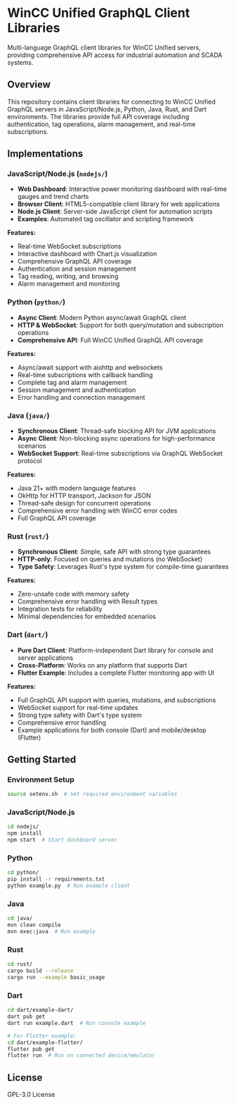 # WinCC Unified GraphQL Client Libraries

Multi-language GraphQL client libraries for WinCC Unified servers, providing comprehensive API access for industrial automation and SCADA systems.

## Overview

This repository contains client libraries for connecting to WinCC Unified GraphQL servers in JavaScript/Node.js, Python, Java, Rust, and Dart environments. The libraries provide full API coverage including authentication, tag operations, alarm management, and real-time subscriptions.

## Implementations

### JavaScript/Node.js (`nodejs/`)
- **Web Dashboard**: Interactive power monitoring dashboard with real-time gauges and trend charts
- **Browser Client**: HTML5-compatible client library for web applications
- **Node.js Client**: Server-side JavaScript client for automation scripts
- **Examples**: Automated tag oscillator and scripting framework

**Features:**
- Real-time WebSocket subscriptions
- Interactive dashboard with Chart.js visualization
- Comprehensive GraphQL API coverage
- Authentication and session management
- Tag reading, writing, and browsing
- Alarm management and monitoring

### Python (`python/`)
- **Async Client**: Modern Python async/await GraphQL client
- **HTTP & WebSocket**: Support for both query/mutation and subscription operations
- **Comprehensive API**: Full WinCC Unified GraphQL API coverage

**Features:**
- Async/await support with aiohttp and websockets
- Real-time subscriptions with callback handling
- Complete tag and alarm management
- Session management and authentication
- Error handling and connection management

### Java (`java/`)
- **Synchronous Client**: Thread-safe blocking API for JVM applications
- **Async Client**: Non-blocking async operations for high-performance scenarios
- **WebSocket Support**: Real-time subscriptions via GraphQL WebSocket protocol

**Features:**
- Java 21+ with modern language features
- OkHttp for HTTP transport, Jackson for JSON
- Thread-safe design for concurrent operations
- Comprehensive error handling with WinCC error codes
- Full GraphQL API coverage

### Rust (`rust/`)
- **Synchronous Client**: Simple, safe API with strong type guarantees
- **HTTP-only**: Focused on queries and mutations (no WebSocket)
- **Type Safety**: Leverages Rust's type system for compile-time guarantees

**Features:**
- Zero-unsafe code with memory safety
- Comprehensive error handling with Result types
- Integration tests for reliability
- Minimal dependencies for embedded scenarios

### Dart (`dart/`)
- **Pure Dart Client**: Platform-independent Dart library for console and server applications
- **Cross-Platform**: Works on any platform that supports Dart
- **Flutter Example**: Includes a complete Flutter monitoring app with UI

**Features:**
- Full GraphQL API support with queries, mutations, and subscriptions
- WebSocket support for real-time updates
- Strong type safety with Dart's type system
- Comprehensive error handling
- Example applications for both console (Dart) and mobile/desktop (Flutter)

## Getting Started

### Environment Setup
```bash
source setenv.sh  # Set required environment variables
```

### JavaScript/Node.js
```bash
cd nodejs/
npm install
npm start  # Start dashboard server
```

### Python
```bash
cd python/
pip install -r requirements.txt
python example.py  # Run example client
```

### Java
```bash
cd java/
mvn clean compile
mvn exec:java  # Run example
```

### Rust
```bash
cd rust/
cargo build --release
cargo run --example basic_usage
```

### Dart
```bash
cd dart/example-dart/
dart pub get
dart run example.dart  # Run console example

# For Flutter example:
cd dart/example-flutter/
flutter pub get
flutter run  # Run on connected device/emulator
```

## License

GPL-3.0 License